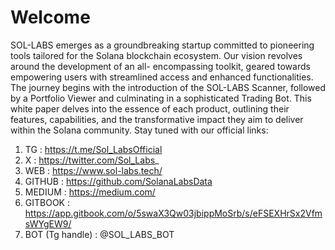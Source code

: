 # Welcome
SOL-LABS emerges as a groundbreaking startup committed to pioneering tools tailored for the Solana blockchain ecosystem. Our vision revolves around the development of an all- encompassing toolkit, geared towards empowering users with streamlined access and enhanced functionalities. The journey begins with the introduction of the SOL-LABS Scanner, followed by a Portfolio Viewer and culminating in a sophisticated Trading Bot. This white paper delves into the essence of each product, outlining their features, capabilities, and the transformative impact they aim to deliver within the Solana community.
Stay tuned with our official links: 
1) TG : https://t.me/Sol_LabsOfficial
2) X : https://twitter.com/Sol_Labs_
3) WEB : https://www.sol-labs.tech/
4) GITHUB : https://github.com/SolanaLabsData
5) MEDIUM : https://medium.com/
6) GITBOOK : https://app.gitbook.com/o/5swaX3Qw03jbippMoSrb/s/eFSEXHrSx2VfmsWYgEW9/
7) BOT (Tg handle) : @SOL_LABS_BOT

